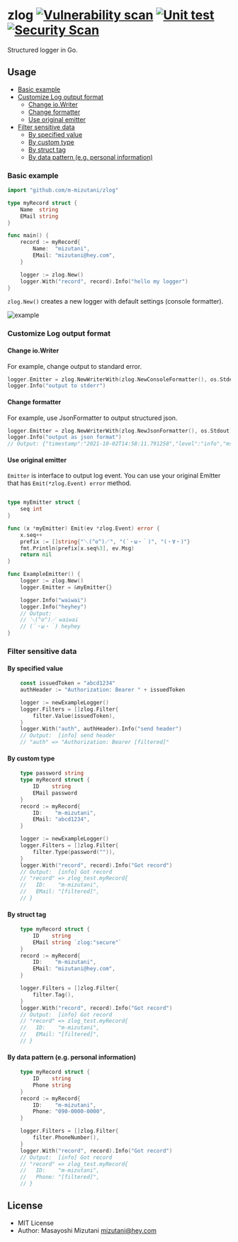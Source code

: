 # zlog [![Vulnerability scan](https://github.com/m-mizutani/zlog/actions/workflows/trivy.yml/badge.svg)](https://github.com/m-mizutani/zlog/actions/workflows/trivy.yml) [![Unit test](https://github.com/m-mizutani/zlog/actions/workflows/test.yml/badge.svg)](https://github.com/m-mizutani/zlog/actions/workflows/test.yml) [![Security Scan](https://github.com/m-mizutani/zlog/actions/workflows/gosec.yml/badge.svg)](https://github.com/m-mizutani/zlog/actions/workflows/gosec.yml)

Structured logger in Go.

## Usage

<!-- TOC depthfrom:undefined -->

- [Basic example](#basic-example)
- [Customize Log output format](#customize-log-output-format)
    - [Change io.Writer](#change-iowriter)
    - [Change formatter](#change-formatter)
    - [Use original emitter](#use-original-emitter)
- [Filter sensitive data](#filter-sensitive-data)
    - [By specified value](#by-specified-value)
    - [By custom type](#by-custom-type)
    - [By struct tag](#by-struct-tag)
    - [By data pattern (e.g. personal information)](#by-data-pattern-eg-personal-information)

<!-- /TOC -->

### Basic example

```go
import "github.com/m-mizutani/zlog"

type myRecord struct {
	Name  string
	EMail string
}

func main() {
	record := myRecord{
		Name:  "mizutani",
		EMail: "mizutani@hey.com",
	}

	logger := zlog.New()
	logger.With("record", record).Info("hello my logger")
}
```

`zlog.New()` creates a new logger with default settings (console formatter).

![example](https://user-images.githubusercontent.com/605953/135705361-a3edcdb7-58c4-45e7-848c-5086270ad312.png)

### Customize Log output format

#### Change io.Writer

For example, change output to standard error.

```go
logger.Emitter = zlog.NewWriterWith(zlog.NewConsoleFormatter(), os.Stderr)
logger.Info("output to stderr")
```

#### Change formatter

For example, use JsonFormatter to output structured json.

```go
logger.Emitter = zlog.NewWriterWith(zlog.NewJsonFormatter(), os.Stdout)
logger.Info("output as json format")
// Output: {"timestamp":"2021-10-02T14:58:11.791258","level":"info","msg":"output as json format","values":null}
```

#### Use original emitter

`Emitter` is interface to output log event. You can use your original Emitter that has `Emit(*zlog.Event) error` method.

```go

type myEmitter struct {
	seq int
}

func (x *myEmitter) Emit(ev *zlog.Event) error {
	x.seq++
	prefix := []string{"＼(^o^)／", "(´・ω・｀)", "(・∀・)"}
	fmt.Println(prefix[x.seq%3], ev.Msg)
	return nil
}

func ExampleEmitter() {
	logger := zlog.New()
	logger.Emitter = &myEmitter{}

	logger.Info("waiwai")
	logger.Info("heyhey")
	// Output:
	// ＼(^o^)／ waiwai
	// (´・ω・｀) heyhey
}
```

### Filter sensitive data

#### By specified value

```go
	const issuedToken = "abcd1234"
	authHeader := "Authorization: Bearer " + issuedToken

	logger := newExampleLogger()
	logger.Filters = []zlog.Filter{
		filter.Value(issuedToken),
	}
	logger.With("auth", authHeader).Info("send header")
	// Output:  [info] send header
	// "auth" => "Authorization: Bearer [filtered]"
```

#### By custom type

```go
	type password string
	type myRecord struct {
		ID    string
		EMail password
	}
	record := myRecord{
		ID:    "m-mizutani",
		EMail: "abcd1234",
	}

	logger := newExampleLogger()
	logger.Filters = []zlog.Filter{
		filter.Type(password("")),
	}
	logger.With("record", record).Info("Got record")
	// Output:  [info] Got record
	// "record" => zlog_test.myRecord{
	//   ID:    "m-mizutani",
	//   EMail: "[filtered]",
	// }
```

#### By struct tag

```go
	type myRecord struct {
		ID    string
		EMail string `zlog:"secure"`
	}
	record := myRecord{
		ID:    "m-mizutani",
		EMail: "mizutani@hey.com",
	}

	logger.Filters = []zlog.Filter{
		filter.Tag(),
	}
	logger.With("record", record).Info("Got record")
	// Output:  [info] Got record
	// "record" => zlog_test.myRecord{
	//   ID:    "m-mizutani",
	//   EMail: "[filtered]",
	// }
```

#### By data pattern (e.g. personal information)

```go
	type myRecord struct {
		ID    string
		Phone string
	}
	record := myRecord{
		ID:    "m-mizutani",
		Phone: "090-0000-0000",
	}

	logger.Filters = []zlog.Filter{
		filter.PhoneNumber(),
	}
	logger.With("record", record).Info("Got record")
	// Output:  [info] Got record
	// "record" => zlog_test.myRecord{
	//   ID:    "m-mizutani",
	//   Phone: "[filtered]",
	// }
```

## License

- MIT License
- Author: Masayoshi Mizutani <mizutani@hey.com>
